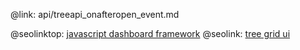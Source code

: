 @link: api/treeapi_onafteropen_event.md

@seolinktop: [javascript dashboard framework](https://webix.com)
@seolink: [tree grid ui](https://webix.com/widget/treetable/)